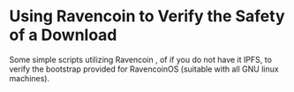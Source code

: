 # Using Ravencoin to Verify the Safety of a Download

Some simple scripts utilizing Ravencoin , of if you do not have it IPFS, to verify the bootstrap provided for RavencoinOS (suitable with all GNU linux machines).
